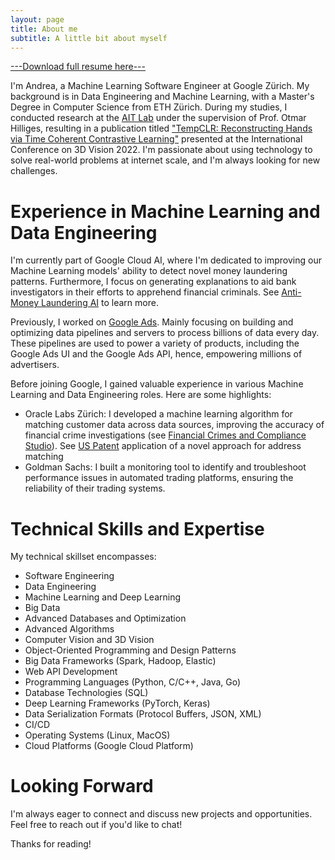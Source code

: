```yaml
---
layout: page
title: About me
subtitle: A little bit about myself
---
```


[---Download full resume here---](https://drive.google.com/file/d/1J1RL9HzpXgudTUfx-6gEyEl2soJj1gPp/view?usp=sharing)

I'm Andrea, a Machine Learning Software Engineer at Google Zürich. My background is in Data Engineering and Machine Learning, with a Master's Degree in Computer Science from ETH Zürich. During my studies, I conducted research at the [AIT Lab](https://ait.ethz.ch/) under the supervision of Prof. Otmar Hilliges, resulting in a publication titled ["TempCLR: Reconstructing Hands via Time Coherent Contrastive Learning"](https://eth-ait.github.io/tempclr/) presented at the International Conference on 3D Vision 2022. I'm passionate about using technology to solve real-world problems at internet scale, and I'm always looking for new challenges.

# Experience in Machine Learning and Data Engineering

I'm currently part of Google Cloud AI, where I'm dedicated to improving our Machine Learning models' ability to detect novel money laundering patterns.  Furthermore, I focus on generating explanations to aid bank investigators in their efforts to apprehend financial criminals.  See [Anti-Money Laundering AI](https://cloud.google.com/anti-money-laundering-ai) to learn more.

Previously, I worked on [Google Ads](https://ads.google.com/intl/it_it/start/overview-ha/?subid=it-it-ha-aw-bk-c-bau!o3~CjwKCAjw8ZKmBhArEiwAspcJ7o4E_Xo1eD2_pntABh6OI6dA-ZJwlOqpRZv9j2YvnRwOT36P8Ckr4hoCHPcQAvD_BwE~110532346943~kwd-94527731~11438680053~598749884761&utm_source=aw&utm_medium=ha&utm_campaign=it-it-ha-aw-bk-c-bau!o3~CjwKCAjw8ZKmBhArEiwAspcJ7o4E_Xo1eD2_pntABh6OI6dA-ZJwlOqpRZv9j2YvnRwOT36P8Ckr4hoCHPcQAvD_BwE~110532346943~kwd-94527731~11438680053~598749884761&gclid=CjwKCAjw8ZKmBhArEiwAspcJ7o4E_Xo1eD2_pntABh6OI6dA-ZJwlOqpRZv9j2YvnRwOT36P8Ckr4hoCHPcQAvD_BwE&gclsrc=aw.ds). Mainly focusing on building and optimizing data pipelines and servers to process billions of data every day. These pipelines are used to power a variety of products, including the Google Ads UI and the Google Ads API, hence, empowering millions of advertisers.

Before joining Google, I gained valuable experience in various Machine Learning and Data Engineering roles. Here are some highlights:

* Oracle Labs Zürich: I developed a machine learning algorithm for matching customer data across data sources, improving the accuracy of financial crime investigations (see [Financial Crimes and Compliance Studio](https://www.oracle.com/financial-services/aml-financial-crime-compliance/crime-compliance-studio/)). See [US Patent](https://patents.google.com/patent/US20230350903A1/en) application of a novel approach for address matching 
* Goldman Sachs: I built a monitoring tool to identify and troubleshoot performance issues in automated trading platforms, ensuring the reliability of their trading systems.

# Technical Skills and Expertise

My technical skillset encompasses:

* Software Engineering
* Data Engineering
* Machine Learning and Deep Learning
* Big Data
* Advanced Databases and Optimization
* Advanced Algorithms
* Computer Vision and 3D Vision
* Object-Oriented Programming and Design Patterns
* Big Data Frameworks (Spark, Hadoop, Elastic)
* Web API Development
* Programming Languages (Python, C/C++, Java, Go)
* Database Technologies (SQL)
* Deep Learning Frameworks (PyTorch, Keras)
* Data Serialization Formats (Protocol Buffers, JSON, XML)
* CI/CD
* Operating Systems (Linux, MacOS)
* Cloud Platforms (Google Cloud Platform)

# Looking Forward

I'm always eager to connect and discuss new projects and opportunities. Feel free to reach out if you'd like to chat!

Thanks for reading!
